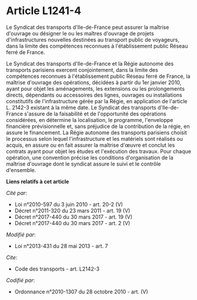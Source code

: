 # Article L1241-4

Le Syndicat des transports d'Ile-de-France peut assurer la maîtrise d'ouvrage ou désigner le ou les maîtres d'ouvrage de
projets d'infrastructures nouvelles destinées au transport public de voyageurs, dans la limite des compétences reconnues à
l'établissement public Réseau ferré de France. 

Le Syndicat des transports d'Ile-de-France et la Régie autonome des transports parisiens exercent conjointement, dans la
limite des compétences reconnues à l'établissement public Réseau ferré de France, la maîtrise d'ouvrage des opérations,
décidées à partir du 1er janvier 2010, ayant pour objet les aménagements, les extensions ou les prolongements directs,
dépendants ou accessoires des lignes, ouvrages ou installations constitutifs de l'infrastructure gérée par la Régie, en
application de l'article L. 2142-3 existant à la même date. Le Syndicat des transports d'Ile-de-France s'assure de la
faisabilité et de l'opportunité des opérations considérées, en détermine la localisation, le programme, l'enveloppe
financière prévisionnelle et, sans préjudice de la contribution de la régie, en assure le financement. La Régie autonome des
transports parisiens choisit le processus selon lequel l'infrastructure et les matériels sont réalisés ou acquis, en assure
ou en fait assurer la maîtrise d'œuvre et conclut les contrats ayant pour objet les études et l'exécution des travaux. Pour
chaque opération, une convention précise les conditions d'organisation de la maîtrise d'ouvrage dont le syndicat assure le
suivi et le contrôle d'ensemble.

**Liens relatifs à cet article**

_Cité par_:

  - Loi n°2010-597 du 3 juin 2010 - art. 20-2 (V)
  - Décret n°2011-320 du 23 mars 2011 - art. 19 (V)
  - Décret n°2017-440 du 30 mars 2017 - art. 19 (V)
  - Décret n°2017-440 du 30 mars 2017 - art. 2 (V)

_Modifié par_:

  - Loi n°2013-431 du 28 mai 2013 - art. 7

_Cite_:

  - Code des transports - art. L2142-3

_Codifié par_:

  - Ordonnance n°2010-1307 du 28 octobre 2010 - art. (V)
